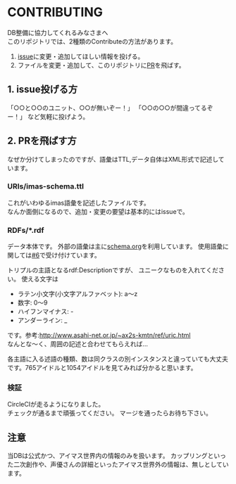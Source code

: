 # CONTRIBUTING
DB整備に協力してくれるみなさまへ  
このリポジトリでは、2種類のContributeの方法があります。 
1. [issue](https://github.com/imas/imasparql/issues)に変更・追加してほしい情報を投げる。   
1. ファイルを変更・追加して、このリポジトリに[PR](https://github.com/imas/imasparql/pulls)を飛ばす。  

## 1. issue投げる方
「○○と○○のユニット、○○が無いぞー！」
「○○の○○が間違ってるぞー！」
など気軽に投げよう。

## 2. PRを飛ばす方
なぜか分けてしまったのですが、語彙はTTL,データ自体はXML形式で記述しています。  
### URIs/imas-schema.ttl
これがいわゆるimas語彙を記述したファイルです。  
なんか面倒になるので、追加・変更の要望は基本的にはissueで。

### RDFs/*.rdf
データ本体です。
外部の語彙は主に[schema.org](schema.org)を利用しています。
使用語彙に関しては[#6](https://github.com/imas/imasparql/issues/6)で受け付けています。

トリプルの主語となるrdf:Descriptionですが、 ユニークなものを入れてください。
使える文字は  
- ラテン小文字(小文字アルファベット): a～z
- 数字: 0～9
- ハイフンマイナス: -
- アンダーライン: _  

です。参考:http://www.asahi-net.or.jp/~ax2s-kmtn/ref/uric.html  
なんとな～く、周囲の記述と合わせてもらえれば...

各主語に入る述語の種類、数は同クラスの別インスタンスと違っていても大丈夫です。765アイドルと1054アイドルを見てみれば分かると思います。

### 検証
CircleCIが走るようになりました。  
チェックが通るまで頑張ってください。 
マージを通ったらお待ち下さい。

## 注意
当DBは公式かつ、アイマス世界内の情報のみを扱います。
カップリングといった二次創作や、声優さんの詳細といったアイマス世界外の情報は、無しとしています。
